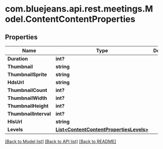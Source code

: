 # com.bluejeans.api.rest.meetings.Model.ContentContentProperties
## Properties

Name | Type | Description | Notes
------------ | ------------- | ------------- | -------------
**Duration** | **int?** |  | [optional] 
**Thumbnail** | **string** |  | [optional] 
**ThumbnailSprite** | **string** |  | [optional] 
**HdsUrl** | **string** |  | [optional] 
**ThumbnailCount** | **int?** |  | [optional] 
**ThumbnailWidth** | **int?** |  | [optional] 
**ThumbnailHeight** | **int?** |  | [optional] 
**ThumbnailInterval** | **int?** |  | [optional] 
**HlsUrl** | **string** |  | [optional] 
**Levels** | [**List&lt;ContentContentPropertiesLevels&gt;**](ContentContentPropertiesLevels.md) |  | [optional] 

[[Back to Model list]](../README.md#documentation-for-models) [[Back to API list]](../README.md#documentation-for-api-endpoints) [[Back to README]](../README.md)


